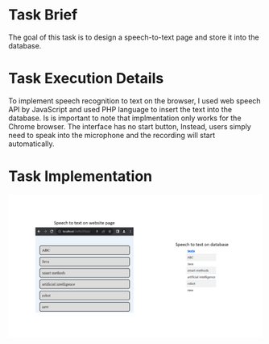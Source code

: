 # Task Brief
The goal of this task is to design a speech-to-text page and store it into the database.

# Task Execution Details
To implement speech recognition to text on the browser, I used web speech API by JavaScript and used PHP language to insert the text into the database.
Is is important to note that implmentation only works for the Chrome browser. The interface has no start button, Instead, users simply need to speak into the microphone and the recording will start automatically.

# Task Implementation
![Task Implementation](https://github.com/BandarAI/SmartMethodsTraining/blob/Tasks/Web%20development%20%26%20NLP/3rd%20Task/W%26NLP_T3.png "Task Implementation")
